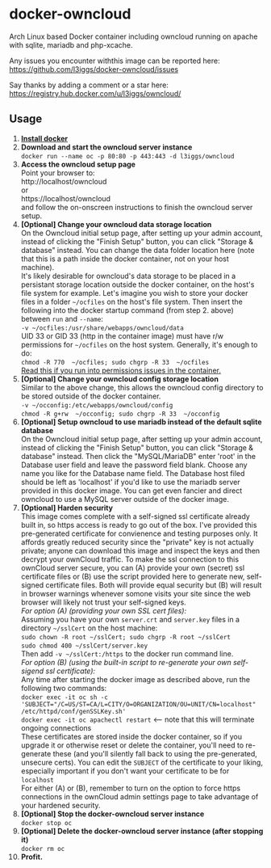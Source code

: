 docker-owncloud
===============

Arch Linux based Docker container including owncloud running on apache with sqlite, mariadb and php-xcache.

Any issues you encounter withthis image can be reported here:  
https://github.com/l3iggs/docker-owncloud/issues

Say thanks by adding a comment or a star here:  
https://registry.hub.docker.com/u/l3iggs/owncloud/

## Usage

1. [**Install docker**](https://docs.docker.com/installation/)
1. **Download and start the owncloud server instance**  
`docker run --name oc -p 80:80 -p 443:443 -d l3iggs/owncloud`
1. **Access the owncloud setup page**  
Point your browser to:  
http://localhost/owncloud  
or  
https://localhost/owncloud  
and follow the on-onscreen instructions to finish the owncloud server setup.
1. **[Optional] Change your owncloud data storage location**  
On the Owncloud initial setup page, after setting up your admin account, instead of clicking the "Finish Setup" button, you can click "Storage & database" instead. You can change the data folder location here (note that this is a path inside the docker container, not on your host machine).  
It's likely desirable for owncloud's data storage to be placed in a persistant storage location outside the docker container, on the host's file system for example. Let's imagine you wish to store your docker files in a folder `~/ocfiles` on the host's file system. Then insert the following into the docker startup command (from step 2. above) between `run` and `--name`:  
`-v ~/ocfiles:/usr/share/webapps/owncloud/data`  
UID 33 or GID 33 (http in the container image) must have r/w permissions for `~/ocfiles` on the host system. Generally, it's enough to do:  
`chmod -R 770  ~/ocfiles; sudo chgrp -R 33  ~/ocfiles`  
[Read this if you run into permissions issues in the container.](http://stackoverflow.com/questions/24288616/permission-denied-on-accessing-host-directory-in-docker)
1. **[Optional] Change your owncloud config storage location**  
Similar to the above change, this allows the owncloud config directory to be stored outside of the docker container.  
`-v ~/occonfig:/etc/webapps/owncloud/config`  
`chmod -R g+rw  ~/occonfig; sudo chgrp -R 33  ~/occonfig`
1. **[Optional] Setup owncloud to use mariadb instead of the default sqlite database**  
On the Owncloud initial setup page, after setting up your admin account, instead of clicking the "Finish Setup" button, you can click "Storage & database" instead. Then click the "MySQL/MariaDB" enter 'root' in the Database user field and leave the password field blank. Choose any name you like for the Database name field. The Database host filed should be left as 'localhost' if you'd like to use the mariadb server provided in this docker image. You can get even fancier and direct owncloud to use a MySQL server outside of the docker image.
1. **[Optional] Harden security**  
This image comes complete with a self-signed ssl certificate already built in, so https access is ready to go out of the box. I've provided this pre-generated certificate for convienence and testing purposes only. It affords greatly reduced security since the "private" key is not actually private; anyone can download this image and inspect the keys and then decrypt your ownCloud traffic. To make the ssl connection to this ownCloud server secure, you can (A) provide your own (secret) ssl certificate files or (B) use the script provided here to generate new, self-signed certificate files. Both will provide equal security but (B) will result in browser warnings whenever somone visits your site since the web browser will likely not trust your self-signed keys.  
_For option (A) (providing your own SSL cert files):_  
Assuming you have your own `server.crt` and `server.key` files in a directory `~/sslCert` on the host machine:   
`sudo chown -R root ~/sslCert; sudo chgrp -R root ~/sslCert`  
`sudo chmod 400 ~/sslCert/server.key`   
Then add `-v ~/sslCert:/https` to the docker run command line.  
_For option (B) (using the built-in script to re-generate your own self-sigend ssl certificate):_  
Any time after starting the docker image as described above, run the following two commands:  
`docker exec -it oc sh -c 'SUBJECT="/C=US/ST=CA/L=CITY/O=ORGANIZATION/OU=UNIT/CN=localhost" /etc/httpd/conf/genSSLKey.sh'`  
`docker exec -it oc apachectl restart` <-- note that this will terminate ongoing connections  
These certificates are stored inside the docker container, so if you upgrade it or otherwise reset or delete the container, you'll need to re-generate these (and you'll silently fall back to using the pre-generated, unsecure certs). You can edit the `SUBJECT` of the certificate to your liking, especially important if you don't want your certificate to be for `localhost`  
For either (A) or (B), remember to turn on the option to force https connections in the ownCloud admin settings page to take advantage of your hardened security.
1. **[Optional] Stop the docker-owncloud server instance**  
`docker stop oc`
1. **[Optional] Delete the docker-owncloud server instance (after stopping it)**  
`docker rm oc`
1. **Profit.**
